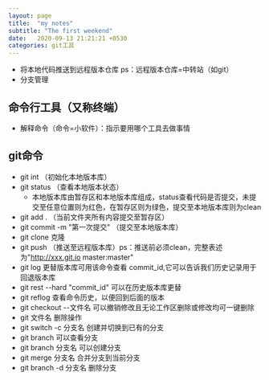 ```yaml
---
layout: page
title:  "my notes"
subtitle: "The first weekend"
date:   2020-09-13 21:21:21 +0530
categories: git工具
---
```


- 将本地代码推送到远程版本仓库 ps：远程版本仓库=中转站（如git）
- 分支管理

## 命令行工具（又称终端）
   - 解释命令（命令=小软件）：指示要用哪个工具去做事情
## git命令
   - git int    （初始化本地版本库）
   - git status （查看本地版本状态）
      - 本地版本库由暂存区和本地版本库组成，status查看代码是否提交，未提交至任意位置则为红色，在暂存区则为绿色，提交至本地版本库则为clean
   - git add .  （当前文件夹所有内容提交至暂存区）
   - git commit -m "第一次提交"   （提交至本地版本库）
   - git clone 克隆 
   - git push   （推送至远程版本库）ps：推送前必须clean，完整表述为"http://xxx.git.io master:master"
   - git log 更替版本库可用该命令查看 commit_id,它可以告诉我们历史记录用于回退版本库
   - git rest --hard "commit_id" 可以在历史版本库更替
   - git reflog 查看命令历史，以便回到后面的版本 
   - git checkout --文件名    可以撤销修改且无论工作区删除或修改均可一键删除
   - git 文件名  删除操作
   - git switch -c 分支名    创建并切换到已有的分支
   - git branch   可以查看分支
   - git branch 分支名       可以创建分支
   - git merge 分支名      合并分支到当前分支
   - git branch -d 分支名  删除分支
   